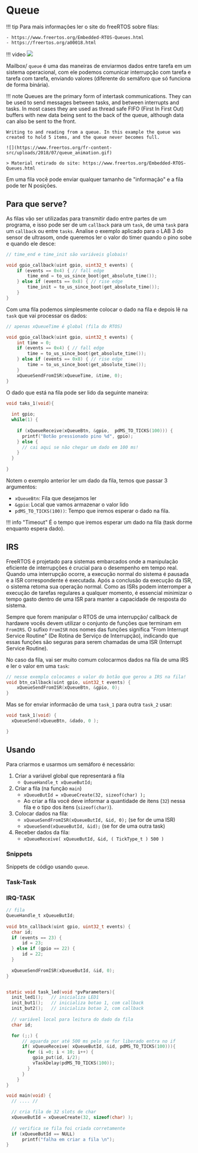 # Queue

!!! tip
    Para mais informações ler o site do freeRTOS sobre filas:
    
    - https://www.freertos.org/Embedded-RTOS-Queues.html
    - https://freertos.org/a00018.html 

!!! video
    ![](https://www.youtube.com/watch?v=pHJ3lxOoWeI)

Mailbox/ `queue` é uma das maneiras de enviarmos dados entre tarefa em um sistema operacional, com ele podemos comunicar interrupção com tarefa e tarefa com tarefa, enviando valores (diferente do semáforo que só funciona de forma binária).

!!! note
    Queues are the primary form of intertask communications. They can be used to send messages between tasks, and between interrupts and tasks. In most cases they are used as thread safe FIFO (First In First Out) buffers with new data being sent to the back of the queue, although data can also be sent to the front. 
    
    Writing to and reading from a queue. In this example the queue was created to hold 5 items, and the queue never becomes full.
    
    ![](https://www.freertos.org/fr-content-src/uploads/2018/07/queue_animation.gif) 
    
    > Material retirado do site: https://www.freertos.org/Embedded-RTOS-Queues.html

Em uma fila você pode enviar qualquer tamanho de "informação" e a fila pode ter N posições.

## Para que serve?

As filas vão ser utilizadas para transmitir dado entre partes de um programa, e isso pode ser de um `callback` para um `task`, de uma `task` para um `callback` ou entre `tasks`. Analise o exemplo aplicado para o LAB 3 do sensor de ultrasom, onde queremos ler o valor do timer quando o pino sobe e quando ele desce:

```c
// time_end e time_init são variáveis globais! 

void gpio_callback(uint gpio, uint32_t events) {
    if (events == 0x4) { // fall edge
        time_end = to_us_since_boot(get_absolute_time());
    } else if (events == 0x8) { // rise edge
        time_init = to_us_since_boot(get_absolute_time());
    }
}
```

Com uma fila podemos simplesmente colocar o dado na fila e depois lê na `task` que vai processar os dados:

```c
// apenas xQueueTime é global (fila do RTOS)

void gpio_callback(uint gpio, uint32_t events) {
    int time = 0;
    if (events == 0x4) { // fall edge
        time = to_us_since_boot(get_absolute_time());
    } else if (events == 0x8) { // rise edge
        time = to_us_since_boot(get_absolute_time());
    }
    xQueueSendFromISR(xQueueTime, &time, 0);
}
```

O dado que está na fila pode ser lido da seguinte maneira:

```c
void taks_1(void){
  
  int gpio;
  while(1) {
  
    if (xQueueReceive(xQueueBtn, &gpio,  pdMS_TO_TICKS(100))) {
      printf("Botão pressionado pino %d", gpio);
    } else {
      // cai aqui se não chegar um dado em 100 ms!
    }
  }
  
}
```

Notem o exemplo anterior ler um dado da fila, temos que passar 3 argumentos:

- `xQueueBtn`: Fila que desejamos ler
- `&gpio`: Local que vamos armazenar o valor lido
- `pdMS_TO_TICKS(100))`: Tempo que iremos esperar o dado na fila.


!!! info "Timeout"
  É o tempo que iremos esperar um dado na fila (task dorme enquanto espera dado).



## IRS

FreeRTOS é projetado para sistemas embarcados onde a manipulação eficiente de interrupções é crucial para o desempenho em tempo real. Quando uma interrupção ocorre, a execução normal do sistema é pausada e a ISR correspondente é executada. Após a conclusão da execução da ISR, o sistema retoma sua operação normal. Como as ISRs podem interromper a execução de tarefas regulares a qualquer momento, é essencial minimizar o tempo gasto dentro de uma ISR para manter a capacidade de resposta do sistema.  

Sempre que forem manipular o RTOS de uma interrupção/ callback de hardawre vocês devem utilizar o conjunto de funções que terminam em `FromIRS`. O sufixo `FromISR` nos nomes das funções significa "From Interrupt Service Routine" (De Rotina de Serviço de Interrupção), indicando que essas funções são seguras para serem chamadas de uma ISR (Interrupt Service Routine).

No caso da fila, vai ser muito comum colocarmos dados na fila de uma IRS e ler o valor em uma `task`:

```c
// nesse exemplo colocamos o valor do botão que gerou a IRS na fila!
void btn_callback(uint gpio, uint32_t events) {
    xQueueSendFromISR(xQueueBtn, &gpio, 0);
}
```

Mas se for enviar informacão de uma `task_1` para outra `task_2` usar:

```c
void task_1(void) {
  xQueueSend(xQueueBtn, &dado, 0 );

}
```

## Usando

Para criarmos e usarmos um semáforo é necessário:

1. Criar a variável global que representará a fila
    - `QueueHandle_t xQueueButId;`
1. Criar a fila (na função `main`)
    - `xQueueButId = xQueueCreate(32, sizeof(char) );`
    - Ao criar a fila você deve informar a quantidade de itens (`32`) nessa fila e o tipo dos itens (`sizeof(char)`).
1. Colocar dados na fila:
    - `xQueueSendFromISR(xQueueButId, &id, 0);` (se for de uma ISR)
    - `xQueueSend(xQueueButId, &id);` (se for de uma outra task)
1. Receber dados da fila:
    - `xQueueReceive( xQueueButId, &id, ( TickType_t ) 500 )`


### Snippets

Snippets de código usando `queue`.

### Task-Task


### IRQ-TASK

```c
// fila
QueueHandle_t xQueueButId;
 
void btn_callback(uint gpio, uint32_t events) {
  char id;
  if (events == 23) {         
      id = 23;
  } else if (gpio == 22) {  
      id = 22;
  }
  
  xQueueSendFromISR(xQueueButId, &id, 0);
}


static void task_led(void *pvParameters){
  init_led1();   // inicializa LED1
  init_but1();   // inicializa botao 1, com callback
  init_but2();   // inicializa botao 2, com callback
  
  // variável local para leitura do dado da fila
  char id;

  for (;;) {
      // aguarda por até 500 ms pelo se for liberado entra no if
      if( xQueueReceive( xQueueButId, &id, pdMS_TO_TICKS(100))){
        for (i =0; i < 10; i++) {
          gpio_put(id, i/2);
          vTaskDelay(pdMS_TO_TICKS(100));
        }
      }
    }
}

void main(void) {
  // .... //

  // cria fila de 32 slots de char
  xQueueButId = xQueueCreate(32, sizeof(char) );
  
  // verifica se fila foi criada corretamente
  if (xQueueButId == NULL)
      printf("falha em criar a fila \n");
}
```
